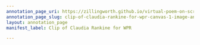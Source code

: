 ```yaml
---
annotation_page_uri: https://zillingworth.github.io/virtual-poem-on-screen/annotations/clip-of-claudia-rankine-for-wpr-canvas-1-image-and-environment.json
annotation_page_slug: clip-of-claudia-rankine-for-wpr-canvas-1-image-and-environment
layout: annotation_page
manifest_label: Clip of Claudia Rankine for WPR

---
```

